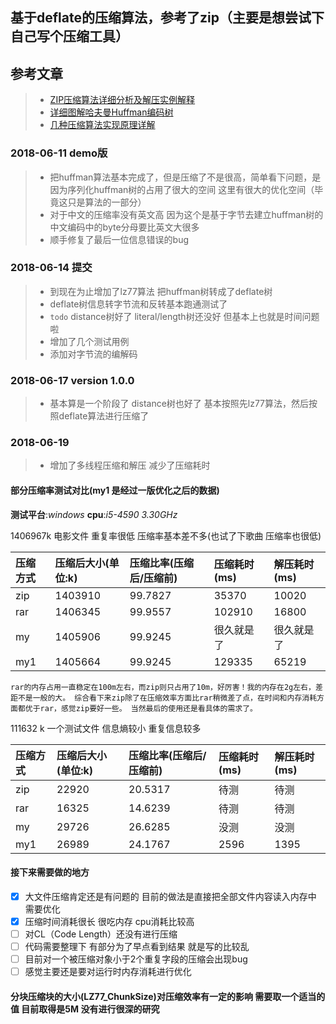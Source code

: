## 基于deflate的压缩算法，参考了zip（主要是想尝试下自己写个压缩工具）

## 参考文章
> - [ZIP压缩算法详细分析及解压实例解释](https://www.cnblogs.com/esingchan/p/3958962.html)
> - [详细图解哈夫曼Huffman编码树](https://blog.csdn.net/FX677588/article/details/70767446)
> - [几种压缩算法实现原理详解](https://blog.csdn.net/ghevinn/article/details/45747465)

### 2018-06-11  demo版

> - 把huffman算法基本完成了，但是压缩了不是很高，简单看下问题，是因为序列化huffman树的占用了很大的空间 这里有很大的优化空间（毕竟这只是算法的一部分）
> - 对于中文的压缩率没有英文高  因为这个是基于字节去建立huffman树的 中文编码中的byte分母要比英文大很多
> - 顺手修复了最后一位信息错误的bug

### 2018-06-14 提交

> - 到现在为止增加了lz77算法 把huffman树转成了deflate树
> - deflate树信息转字节流和反转基本跑通测试了
> - `todo` distance树好了 literal/length树还没好 但基本上也就是时间问题啦
> - 增加了几个测试用例
> - 添加对字节流的编解码

### 2018-06-17 version 1.0.0

> - 基本算是一个阶段了 distance树也好了 基本按照先lz77算法，然后按照deflate算法进行压缩了

### 2018-06-19

>- 增加了多线程压缩和解压 减少了压缩耗时

#### 部分压缩率测试对比(my1 是经过一版优化之后的数据)

 __测试平台__:_windows_  __cpu__:_i5-4590 3.30GHz_

1406967k 电影文件 重复率很低 压缩率基本差不多(也试了下歌曲 压缩率也很低)

|压缩方式|压缩后大小(单位:k)|压缩比率(压缩后/压缩前)|压缩耗时(ms)|解压耗时(ms)|
|:--|:--|:--|:--|:--|
| zip | 1403910 | 99.7827|35370|10020|
| rar | 1406345 | 99.9557 |102910|16800|
| my | 1405906 | 99.9245 |很久就是了|很久就是了|
| my1 | 1405664 | 99.9245 |129335|65219|

  `rar的内存占用一直稳定在100m左右，而zip则只占用了10m，好厉害！我的内存在2g左右，差距不是一般的大。
  综合看下来zip除了在压缩效率方面比rar稍微差了点，在时间和内存消耗方面都优于rar，感觉zip要好一些。
  当然最后的使用还是看具体的需求了。`

111632  k 一个测试文件 信息熵较小 重复信息较多

|压缩方式|压缩后大小(单位:k)|压缩比率(压缩后/压缩前)|压缩耗时(ms)|解压耗时(ms)|
|:--|:--|:--|:--|:--|
| zip | 22920 | 20.5317|待测|待测|
| rar | 16325 | 14.6239 |待测|待测|
| my | 29726 | 26.6285 |没测|没测|
| my1 | 26989 | 24.1767 |2596|1395|


#### 接下来需要做的地方

- [x] 大文件压缩肯定还是有问题的 目前的做法是直接把全部文件内容读入内存中 需要优化
- [x] 压缩时间消耗很长 很吃内存  cpu消耗比较高
- [ ] 对CL（Code Length）还没有进行压缩
- [ ] 代码需要整理下 有部分为了早点看到结果 就是写的比较乱
- [ ] 目前对一个被压缩对象小于2个重复字段的压缩会出现bug
- [ ] 感觉主要还是要对运行时内存消耗进行优化

#### 分块压缩块的大小(LZ77_ChunkSize)对压缩效率有一定的影响 需要取一个适当的值 目前取得是5M 没有进行很深的研究 